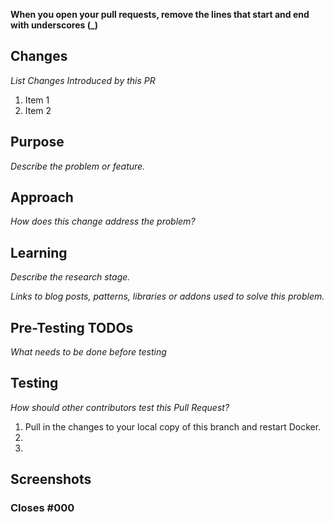 **When you open your pull requests, remove the lines that start and end with underscores (\_)**

## Changes
_List Changes Introduced by this PR_
1. Item 1
2. Item 2

## Purpose
_Describe the problem or feature._

## Approach
_How does this change address the problem?_

## Learning
_Describe the research stage._

_Links to blog posts, patterns, libraries or addons used to solve this problem._

## Pre-Testing TODOs
_What needs to be done before testing_

## Testing
_How should other contributors test this Pull Request?_

1. Pull in the changes to your local copy of this branch and restart Docker.
2.
3.

## Screenshots

### Closes #000
